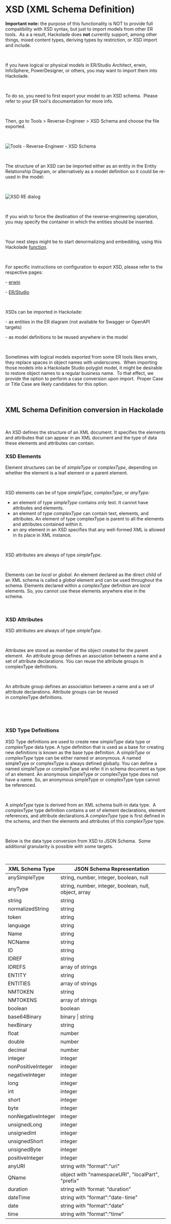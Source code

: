 # XSD (XML Schema Definition)

**Important note:** the purpose of this functionality is NOT to provide full compatibility with XSD syntax, but just to import models from other ER tools.&nbsp; As a a result, Hackolade does **not** currently support, among other things, mixed content types, deriving types by restriction, or XSD import and include.

&nbsp;

If you have logical or physical models in ER/Studio Architect, erwin, InfoSphere, PowerDesigner, or others, you may want to import them into Hackolade. &nbsp;

&nbsp;

To do so, you need to first export your model to an XSD schema.&nbsp; Please refer to your ER tool's documentation for more info. &nbsp;

&nbsp;

Then, go to Tools \> Reverse-Engineer \> XSD Schema and choose the file exported.

&nbsp;

![Tools - Reverse-Engineer - XSD Schema](<lib/Tools - Reverse-Engineer - XSD Schema.png>)

&nbsp;

The structure of an XSD can be imported either as an entity in the Entity Relationship Diagram, or alternatively as a model definition so it could be re-used in the model:

&nbsp;

![XSD RE dialog](<lib/XSD RE dialog.png>)

&nbsp;

If you wish to force the destination of the reverse-engineering operation, you may specify the container in which the entities should be inserted.

&nbsp;

Your next steps might be to start denormalizing and embedding, using this Hackolade [function](<SuggestdenormalizationofaSQLsche.md>). &nbsp;

&nbsp;

For specific instructions on configuration to export XSD, please refer to the respective pages:

\- [erwin](<Fromerwin.md>)

\- [ER/Studio](<FromERStudio.md>)

&nbsp;

XSDs can be imported in Hackolade:

\- as entities in the ER diagram (not available for Swagger or OpenAPI targets)

\- as model definitions to be reused anywhere in the model

&nbsp;

Sometimes with logical models exported from some ER tools likes erwin, they replace spaces in object names with underscores.&nbsp; When importing those models into a Hackolade Studio polyglot model, it might be desirable to restore object names to a regular business name.&nbsp; To that effect, we provide the option to perform a case conversion upon import.&nbsp; Proper Case or Title Case are likely candidates for this option.

&nbsp;

## XML Schema Definition conversion in Hackolade

&nbsp;

An XSD defines the structure of an XML document. It specifies the elements and attributes that can appear in an XML document and the type of data these elements and attributes can contain.

### XSD Elements

Element structures can be of *simpleType* or *complexType*, depending on whether the element is a leaf element or a parent element.

&nbsp;

XSD elements can be of type *simpleType*, *complexType*, or *anyType:*

* an element of type *simpleType* contains only text. It cannot have attributes and elements.&nbsp;
* an element of type *complexType* can contain text, elements, and attributes. An element of type complexType is parent to all the elements and attributes contained within it.&nbsp;
* an *any* element in an XSD specifies that any well-formed XML is allowed in its place in XML instance.

&nbsp;

XSD attributes are always of type *simpleType*.

&nbsp;

Elements can be *local* or *global*. An element declared as the direct child of an XML schema is called a *global* element and can be used throughout the schema. Elements declared within a *complexType* definition are *local* elements. So, you cannot use these elements anywhere else in the schema.&nbsp;

&nbsp;

### XSD Attributes

XSD attributes are always of type *simpleType*.

&nbsp;

Attributes are stored as member of the object created for the parent element.&nbsp; An attribute group defines an association between a name and a set of attribute declarations. You can reuse the attribute groups in complexType definitions.

&nbsp;

An attribute group defines an association between a name and a set of attribute declarations. Attribute groups can be reused in complexType definitions.

&nbsp;

&nbsp;

### XSD Type Definitions

XSD Type definitions are used to create new *simpleType* data type or *complexType* data type. A type definition that is used as a base for creating new definitions is known as the base type definition. A *simpleType* or *complexType* type can be either named or anonymous. A named simpleType or complexType is always defined globally. You can define a named simpleType or complexType and refer it in schema document as type of an element. An anonymous simpleType or complexType type does not have a name. So, an anonymous simpleType or complexType type cannot be referenced.

&nbsp;

A *simpleType* type is derived from an XML schema built-in data type.&nbsp; A *complexType* type definition contains a set of element declarations, element references, and attribute declarations.A *complexType* type is first defined in the schema, and then the elements and attributes of this *complexType* type.

&nbsp;

Below is the data type conversion from XSD to JSON Schema.&nbsp; Some additional granularity is possible with some targets.

&nbsp;

| **XML Schema Type** | **JSON Schema Representation** |
| --- | --- |
| anySimpleType | string, number, integer, boolean, null |
| anyType | string, number, integer, boolean, null, object, array |
| string | string |
| normalizedString | string |
| token | string |
| language | string |
| Name | string |
| NCName | string |
| ID | string |
| IDREF | string |
| IDREFS | array of strings |
| ENTITY | string |
| ENTITIES | array of strings |
| NMTOKEN | string |
| NMTOKENS | array of strings |
| boolean | boolean |
| base64Binary | binary \| string |
| hexBinary | string |
| float | number |
| double | number |
| decimal | number |
| integer | integer |
| nonPositiveInteger | integer |
| negativeInteger | integer |
| long | integer |
| int | integer |
| short | integer |
| byte | integer |
| nonNegativeInteger | integer |
| unsignedLong | integer |
| unsignedInt | integer |
| unsignedShort | integer |
| unsignedByte | integer |
| positiveInteger | integer |
| anyURI | string with "format":"uri" |
| QName | object with "namespaceURI", "localPart", "prefix" |
| duration | string with ‘format: “duration” |
| dateTime | string with "format":"date-time" |
| date | string with "format":"date" |
| time | string with "format":"time" |


&nbsp;

